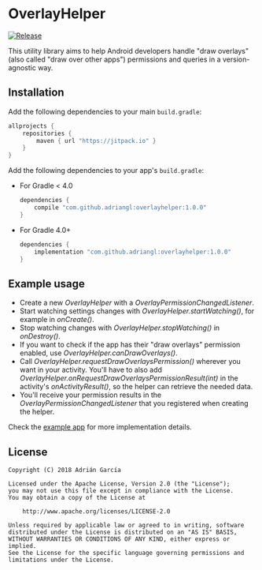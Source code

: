 # OverlayHelper
[![Release](https://jitpack.io/v/adriangl/overlayhelper.svg)](https://jitpack.io/#adriangl/overlayhelper)

This utility library aims to help Android developers handle "draw overlays" (also called "draw over other apps") permissions
and queries in a version-agnostic way.

## Installation
Add the following dependencies to your main `build.gradle`:
```groovy
allprojects {
    repositories {
        maven { url "https://jitpack.io" }
    }
}
```

Add the following dependencies to your app's `build.gradle`:

* For Gradle < 4.0
    ```groovy
    dependencies {
        compile "com.github.adriangl:overlayhelper:1.0.0"
    }
    ```

* For Gradle 4.0+
    ```groovy
    dependencies {
        implementation "com.github.adriangl:overlayhelper:1.0.0"
    }
    ```

## Example usage

* Create a new _OverlayHelper_ with a _OverlayPermissionChangedListener_.
* Start watching settings changes with _OverlayHelper.startWatching()_, for example in _onCreate()_.
* Stop watching changes with _OverlayHelper.stopWatching()_ in _onDestroy()_.
* If you want to check if the app has their "draw overlays" permission enabled, use _OverlayHelper.canDrawOverlays()_.
* Call _OverlayHelper.requestDrawOverlaysPermission()_ wherever you want in your activity. You'll have to also add  _OverlayHelper.onRequestDrawOverlaysPermissionResult(int)_ in the activity's _onActivityResult()_, so the helper can retrieve the needed data.
* You'll receive your permission results in the _OverlayPermissionChangedListener_ that you registered when creating the helper.

Check the [example app](app) for more implementation details.

## License
```
Copyright (C) 2018 Adrián García

Licensed under the Apache License, Version 2.0 (the "License");
you may not use this file except in compliance with the License.
You may obtain a copy of the License at

    http://www.apache.org/licenses/LICENSE-2.0

Unless required by applicable law or agreed to in writing, software
distributed under the License is distributed on an "AS IS" BASIS,
WITHOUT WARRANTIES OR CONDITIONS OF ANY KIND, either express or implied.
See the License for the specific language governing permissions and
limitations under the License.
```
